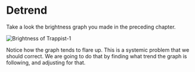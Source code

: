 # Detrend
Take a look the brightness graph you made in the preceding chapter.

![Brightness of Trappist-1](image/brightness.png)

Notice how the graph tends to flare up. This is a systemic problem that we
should correct. We are going to do that by finding what trend the graph is
following, and adjusting for that.

